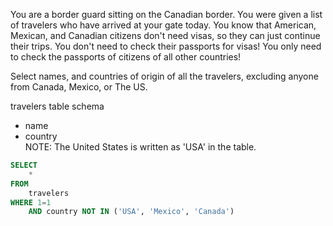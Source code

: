 You are a border guard sitting on the Canadian border. You were given a list of travelers who have arrived at your gate today. You know that American, Mexican, and Canadian citizens don't need visas, so they can just continue their trips. You don't need to check their passports for visas! You only need to check the passports of citizens of all other countries!

Select names, and countries of origin of all the travelers, excluding anyone from Canada, Mexico, or The US.

travelers table schema
* name
* country    
NOTE: The United States is written as 'USA' in the table.
```sql
SELECT
    *
FROM
    travelers
WHERE 1=1
    AND country NOT IN ('USA', 'Mexico', 'Canada')
```
